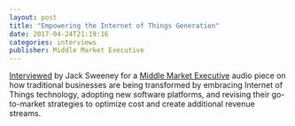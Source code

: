 ```yaml
---
layout: post
title: "Empowering the Internet of Things Generation"
date: 2017-04-24T21:19:16
categories: interviews
publisher: Middle Market Executive
---
```


[Interviewed][ln1] by Jack Sweeney for a [Middle Market Executive][ln2] audio piece on how traditional businesses are being transformed by embracing Internet of Things technology, adopting new software platforms, and revising their go-to-market strategies to optimize cost and create additional revenue streams.

[ln1]: http://middlemarketexecutive.com/146-mark-benson-cto-exosite/
[ln2]: http://middlemarketexecutive.com/

